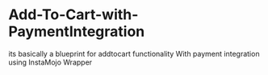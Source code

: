 # Add-To-Cart-with-PaymentIntegration
its basically a blueprint for addtocart functionality With payment integration using InstaMojo Wrapper
